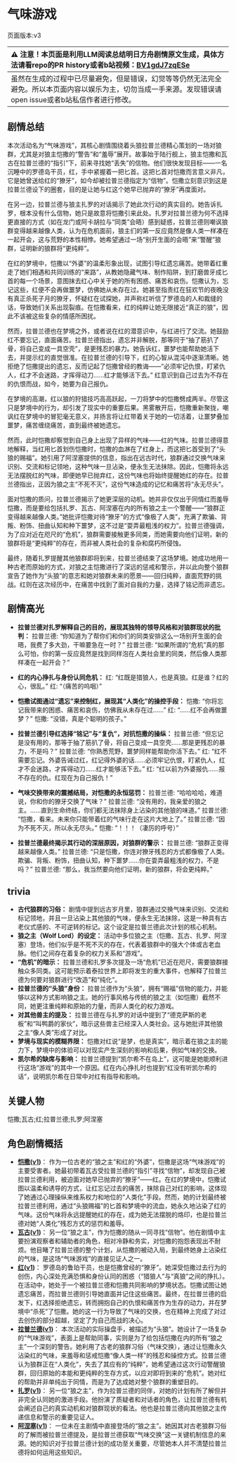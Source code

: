 # 气味游戏
页面版本:v3
 

| :warning: 注意！本页面是利用LLM阅读总结明日方舟剧情原文生成，具体方法请看repo的PR history或者b站视频：[BV1gdJ7zqESe](https://www.bilibili.com/video/BV1gdJ7zqESe/)         |
|:----------------------------|
| 虽然在生成的过程中已尽量避免，但是错误，幻觉等等仍然无法完全避免。所以本页面内容以娱乐为主，切勿当成一手来源。发现错误请open issue或者b站私信作者进行修改。|



## 剧情总结
本次活动名为“气味游戏”，其核心剧情围绕着头狼拉普兰德精心策划的一场对狼群，尤其是对狼主恺撒的“警告”和“羞辱”展开。故事始于陆行舰上，狼主恺撒和瓦古在拉普兰德的“指引”下，前来寻找她“丢失”的信物。他们很快发现目标——一名沉睡中的罗德岛干员，红，手中紧握着一把匕首。这把匕首对恺撒而言意义非凡，它是她曾送给红的“獠牙”，如今却被拉普兰德指定为“信物”。恺撒立刻意识到这是拉普兰德设下的圈套，目的是让她与红这个她早已抛弃的“獠牙”再度面对。

在另一边，拉普兰德与狼主扎罗的对话揭示了她此次行动的真实目的。她告诉扎罗，根本没有什么信物，她只是故意将恺撒引来此处。扎罗对拉普兰德为何不选择更直接的方式（如在龙门或阿卡胡拉与“同类”会晤）感到疑惑，拉普兰德则嘲讽狼群变得越来越像人类，认为在危机面前，狼主们的第一反应竟然是像人类一样凑在一起开会，这与荒野的本性相悖。她希望通过一场“别开生面的会晤”来“警醒”狼群，证明新的狼群将“更纯粹”。

在红的梦境中，恺撒以“外婆”的温柔形象出现，试图引导红遗忘痛苦。她带着红重走了她们相遇和共同训练的“来路”，从教她隐藏气味、制作陷阱，到打磨兽牙成匕首的每一个场景，意图抹去红心中关于她的所有困惑、痛苦和哀伤。恺撒认为，忘记这些，红便不会再做噩梦，仿佛她从未存在过。她甚至指责红在狂欢节的夜晚没有真正杀死子月的獠牙，怀疑红在试探她，并声称红听信了罗德岛的人和裁缝的话，导致她们关系出现裂痕。在恺撒看来，红的纯粹让她无限接近“真正的狼”，因此不该被这些复杂的情感所困扰。

然而，拉普兰德也在梦境之外，或者说在红的潜意识中，与红进行了交流。她鼓励红不要忘记，直面痛苦。拉普兰德指出，遗忘并非解脱，那等同于“抽了筋扒了骨，将自己变成一具空壳”，是更残忍的暴力。她告诉红，噩梦也能帮助她活下去，并提示红的直觉很准。在拉普兰德的引导下，红的心智从混沌中逐渐清晰。她拒绝了恺撒提出的遗忘，反而记起了恺撒曾经的教诲——“必须牢记仇恨，盯紧仇人，红才不会迷路，才挥得动刀......红才能够活下去。” 红意识到自己过去为不存在的仇恨而战，如今，她要为自己报仇。

在梦境的高潮，红以狼的狩猎技巧高高跃起，一刀将梦中的恺撒劈成两半。尽管这只是梦境中的行为，却引发了现实中的重要后果。黑雾散开后，恺撒重新聚拢，嘲讽红在梦境中的冒犯毫无意义，并扬言将让红带着关于她的一切活着，让噩梦叠加噩梦，痛苦缠绕痛苦，直到最终被她遗忘。

然而，此时恺撒却察觉到自己身上出现了异样的气味——红的气味。拉普兰德得意地解释，当红用匕首划伤恺撒时，恺撒的血淋在了红身上，而这把匕首受到了“头狼的赐福”。她引用了阿涅塞提供的信息，指出在远古时代，狼群通过交换气味来识别、交流和标记领地，这种气味一旦沾染，便永生无法抹除。因此，恺撒将永远无法摆脱红的气味，即便她早已抛弃红，这份气味也将始终提醒她红的存在。拉普兰德指出，正因为狼之主“不死不灭”，这份气味造成的记忆和痛苦将“永无尽头”。

面对恺撒的质问，拉普兰德揭示了她更深层的动机。她并非仅仅出于同情红而羞辱恺撒，而是要给包括扎罗、瓦古、阿涅塞在内的所有狼之主一个警醒——“狼群正变得越来越像人类。”她批评恺撒对待“獠牙”的方式“像极了人类”，充满了欺骗、背叛、粉饰、扭曲认知和种下噩梦，这不过是“耍弄最粗浅的权力”。拉普兰德强调，为了应对近在咫尺的“危机”，狼群需要接触更多同类，而她需要向他们证明，新的狼群将是“更纯粹”的存在，而非被人类社会的复杂和腐朽所侵蚀。

最终，随着扎罗提醒其他狼群即将到来，拉普兰德结束了这场梦境。她成功地用一种古老而原始的方式，对狼之主恺撒进行了深远的惩戒和警示，并以此向整个狼群宣告了她作为“头狼”的意志和她对狼群未来的愿景——回归纯粹，直面荒野的挑战。红则在这次经历中，在痛苦中找到了面对自我的力量，选择了铭记而非遗忘。
## 剧情高光
*   **拉普兰德对扎罗解释自己的目的，展现其独特的领导风格和对狼群现状的批判：**
    拉普兰德: “你知道为了帮你们和你们的同类安排这么一场别开生面的会晤，我费了多大劲，干嘛要急在一时？”
    拉普兰德: “如果所谓的“危机”真的那么可怕，你的第一反应竟然是找到同样泡在人类社会里的同类，然后像人类那样凑在一起开会？”

*   **红的内心挣扎与身份认同危机：**
    红: “红既是猎狼人，也是真狼。红是谁？红的心，很乱。”
    红: “（痛苦的呜咽）”

*   **恺撒试图通过“遗忘”来控制红，展现其“人类化”的操控手段：**
    恺撒: “你将忘记我带来的困惑、痛苦和哀伤，仿佛我从未存在过......”
    红: “......红不会再做噩梦？”
    恺撒: “没错，真是个聪明的孩子。”

*   **拉普兰德引导红选择“铭记”与“复仇”，对抗恺撒的操纵：**
    拉普兰德: “但忘记是没有用的，那等于抽了筋扒了骨，将自己变成一具空壳......那是更残忍的暴力，不是吗？”
    拉普兰德: “你熟悉荒野，噩梦同样能帮助你活下去。”
    红: “红不需要忘记。外婆告诫过红，红记得外婆的话......必须牢记仇恨，盯紧仇人，红才不会迷路，才挥得动刀......红才能够活下去。”
    红: “红以前为外婆报仇......报不存在的仇。红现在为自己报仇！”

*   **气味交换带来的震撼结局，对恺撒的永恒惩罚：**
    拉普兰德: “哈哈哈哈，难道说，你和你的獠牙交换了气味？”
    拉普兰德: “没有用的，我亲爱的狼之主。......直到生命终结，你们都无法抹除身上沾染的其他狼的味道。”
    拉普兰德: “恺撒，看来。未来你只能带着红的气味行走在这片大地上了。”
    拉普兰德: “因为不死不灭，所以永无尽头。”
    恺撒: “！！！（凄厉的呼号）”

*   **拉普兰德最终揭示其行动的深层原因，对狼群的警示：**
    拉普兰德: “狼群正变得越来越像人类。”
    拉普兰德: “只是恺撒，你连对獠牙残忍的方式都像极了人类。欺骗、背叛、粉饰，扭曲认知，种下噩梦......你在耍弄最粗浅的权力，不是吗？”
    拉普兰德: “那么，我当然要向他们证明，新的狼群，将会更纯粹。”
## trivia
*   **古代狼群的习俗：** 剧情中提到远古岁月里，狼群通过交换气味来识别、交流和标记领地，并且一旦沾染上其他狼的气味，便永生无法抹除，这是一种具有古老仪式感的、不可逆转的标记。这个设定是拉普兰德此次计划的核心机制。
*   **狼之主（Wolf Lord）的设定：** 活动中多位狼之主（恺撒、瓦古、扎罗、阿涅塞）登场，他们似乎是不死不灭的存在，代表着狼群中的强大个体或古老血脉。他们之间存在着复杂的权力关系和“游戏”。
*   **“危机”的暗示：** 拉普兰德和扎罗多次提及一场“危机”已近在咫尺，需要狼群接触众多同类。这可能预示着泰拉世界上即将发生的重大事件，也解释了拉普兰德为何要对狼群进行“改造”和“纯化”。
*   **拉普兰德的“头狼”身份：** 拉普兰德作为“头狼”，拥有“赐福”信物的能力，并能够以这种方式影响狼之主。她的行事风格与传统的狼之主（如恺撒）截然不同，她更注重纯粹和原始的力量，而非人类化的权力游戏。
*   **对其他兽主的提及：** 拉普兰德在与扎罗的对话中提到了“德克萨斯的老板”和“叫鸭爵的家伙”，暗示这些兽主已经深入人类社会。这与她批评其他狼之主“像人类”形成了对比。
*   **梦境与现实的模糊界限：** 恺撒对红说“是梦，也是真实”，暗示着在狼之主的能力下，梦境中的体验可以对现实产生深刻的影响和后果，例如气味的交换。
*   **凯尔希的缺席与影响：** 拉普兰德提到“凯尔希不在岛上”，这可能是她能顺利进行这场“游戏”的其中一个原因。红在内心挣扎时也提到“红没有听凯尔希的话”，说明凯尔希在日常中对红有指导和影响。
## 关键人物
恺撒;瓦古;红;拉普兰德;扎罗;阿涅塞
## 角色剧情概括
-   **[恺撒](../char_v3/extended_char_kai_sa.md)([v1](../chars/extended_char_kai_sa.md))**： 作为一位古老的“狼之主”和红的“外婆”，恺撒是这场“气味游戏”的主要受害者。她最初带着瓦古受拉普兰德的“指引”寻找“信物”，却发现自己被拉普兰德利用，被迫面对她早已抛弃的“獠牙”——红。在红的梦境中，恺撒试图以温柔和诱导的方式，让红忘记过去的痛苦，抹除自己对红的影响，这体现了她通过心理操纵来维系权力和地位的“人类化”手段。然而，她的计划最终被拉普兰德利用，通过“头狼赐福”的匕首和梦境中的流血，她永久地沾染了红的气味。这份气味将永远提醒她红的存在，成为她无法摆脱的烙印，也是拉普兰德对她“人类化”残忍方式的惩罚和羞辱。
-   **[瓦古](../char_v3/extended_char_wa_gu.md)([v1](../chars/extended_char_wa_gu.md))**： 另一位“狼之主”，作为恺撒的随从一同寻找“信物”。他在剧情中主要扮演观察者和辅助者的角色，相对冷静和务实，对恺撒的抱怨表现出不耐烦。他目睹了拉普兰德的整个计划，从恺撒的被动入局，到最终她身上沾染红的气味，是这场“气味游戏”的直接见证人之一。
-   **[红](../char_v3/char_144_red.md)([v1](../chars/char_144_red.md))**： 罗德岛的鲁珀干员，也是恺撒曾经的“獠牙”。她深受恺撒过去行为的创伤，内心深处充满恐惧和身份认同的困惑（“猎狼人”与“真狼”之间的挣扎）。在活动中，她处于一个被拉普兰德和恺撒共同影响的梦境状态。恺撒试图让她遗忘痛苦，而拉普兰德则引导她直面并记住这些痛苦。最终，在拉普兰德的启发下，红选择拒绝遗忘，转而拥抱自己的仇恨和痛苦作为生存的动力，并在梦境中“杀死”了恺撒。她的这一行为导致了气味的交换，也在精神上完成了对过去创伤的部分超越，坚定了为自己而战的决心。
-   **[拉普兰德](../char_v3/char_140_whitew.md)([v1](../chars/char_140_whitew.md))**： 本次活动的实际操盘手，被描述为“头狼”。她设计了一场复杂的“气味游戏”，表面上是帮助同事，实则是为了给包括恺撒在内的所有“狼之主”一个深刻的警告。她利用了古老的狼群习俗（气味交换），通过让恺撒永久沾染红的气味，来羞辱和惩戒恺撒“像人类一样”的残忍和操控方式。拉普兰德认为狼群正在“人类化”，失去了其应有的“纯粹”，她希望通过这次行动警醒狼群，回归原始的本能和更纯粹的生存方式，以应对即将到来的“危机”。她对红的帮助并非单纯出于同情，而是为了达成她对整个狼群的重塑目的。
-   **[扎罗](../char_v3/extended_char_zha_luo.md)([v1](../chars/extended_char_zha_luo.md))**： 另一位“狼之主”，作为拉普兰德的同伴，对她的计划有所了解但并非完全认同她的激进手段。他扮演了质疑者和对话者的角色，让拉普兰德有机会阐述自己的真实动机和对狼群现状的看法。他也是拉普兰德向其他狼之主传递信息和警示的重要见证人。
-   **[阿涅塞](../char_v3/extended_char_a_nie_sai.md)([v1](../chars/extended_char_a_nie_sai.md))**： 一位未在主剧情中直接登场的“狼之主”。她因其对古老狼群习俗的了解而被拉普兰德提及，是拉普兰德获取“气味交换”这一关键机制信息的来源。她的知识对于拉普兰德计划的成功至关重要，尽管她本人并不清楚拉普兰德将如何运用这些知识。